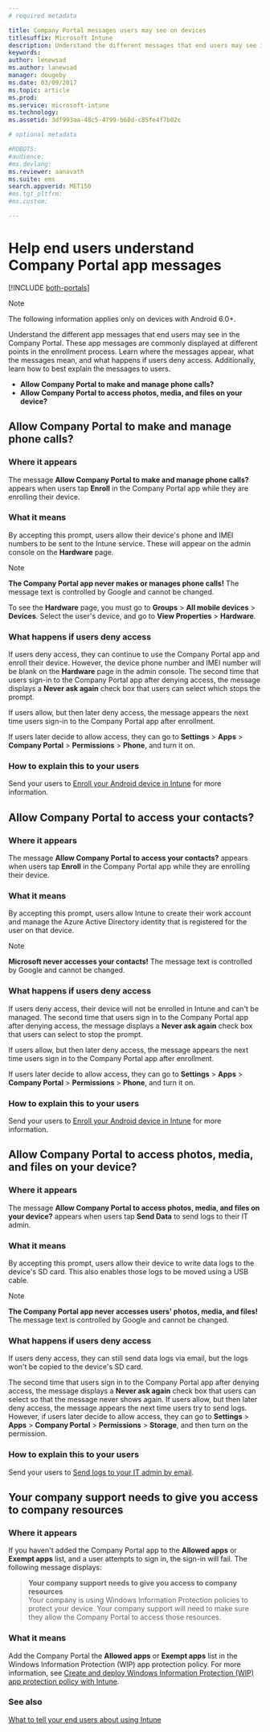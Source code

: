```yaml
---
# required metadata

title: Company Portal messages users may see on devices 
titlesuffix: Microsoft Intune
description: Understand the different messages that end users may see in the Company Portal.
keywords:
author: lenewsad
ms.author: lanewsad
manager: dougeby
ms.date: 03/09/2017
ms.topic: article
ms.prod:
ms.service: microsoft-intune
ms.technology:
ms.assetid: 3df993aa-48c5-4799-b68d-c85fe4f7b02c

# optional metadata

#ROBOTS:
#audience:
#ms.devlang:
ms.reviewer: aanavath
ms.suite: ems
search.appverid: MET150
#ms.tgt_pltfrm:
#ms.custom:

---
```


# Help end users understand Company Portal app messages

[!INCLUDE [both-portals](./includes/note-for-both-portals.md)]

> [!NOTE]
> The following information applies only on devices with Android 6.0+.

Understand the different app messages that end users may see in the Company Portal. These app messages are commonly displayed at different points in the enrollment process. Learn where the messages appear, what the messages mean, and what happens if users deny access. Additionally, learn how to best explain the messages to users.

- __Allow Company Portal to make and manage phone calls?__
- __Allow Company Portal to access photos, media, and files on your device?__

## Allow Company Portal to make and manage phone calls?

### Where it appears
The message **Allow Company Portal to make and manage phone calls?** appears when users tap **Enroll** in the Company Portal app while they are enrolling their device.

### What it means
By accepting this prompt, users allow their device's phone and IMEI numbers to be sent to the Intune service. These will appear on the admin console on the __Hardware__ page.

> [!NOTE]
> **The Company Portal app never makes or manages phone calls!** The message text is controlled by Google and cannot be changed.

To see the **Hardware** page, you must go to **Groups** > **All mobile devices** > **Devices**. Select the user's device, and go to **View Properties** > **Hardware**.

### What happens if users deny access
If users deny access, they can continue to use the Company Portal app and enroll their device. However, the device phone number and IMEI number will be blank on the __Hardware__ page in the admin console. The second time that users sign-in to the Company Portal app after denying access, the message displays a **Never ask again** check box that users can select which stops the prompt.

If users allow, but then later deny access, the message appears the next time users sign-in to the Company Portal app after enrollment.

If users later decide to allow access, they can go to **Settings** > **Apps** > **Company Portal** > **Permissions** > **Phone**, and turn it on.

### How to explain this to your users
Send your users to [Enroll your Android device in Intune](/intune-user-help/enroll-your-device-in-intune-android) for more information.

## Allow Company Portal to access your contacts?

### Where it appears
The message **Allow Company Portal to access your contacts?** appears when users tap **Enroll** in the Company Portal app while they are enrolling their device.

### What it means
By accepting this prompt, users allow Intune to create their work account and manage the Azure Active Directory identity that is registered for the user on that device.

> [!NOTE]
> **Microsoft never accesses your contacts!** The message text is controlled by Google and cannot be changed.

### What happens if users deny access
If users deny access, their device will not be enrolled in Intune and can't be managed. The second time that users sign in to the Company Portal app after denying access, the message displays a **Never ask again** check box that users can select to stop the prompt.

If users allow, but then later deny access, the message appears the next time users sign in to the Company Portal app after enrollment.

If users later decide to allow access, they can go to **Settings** > **Apps** > **Company Portal** > **Permissions** > **Phone**, and turn it on.

### How to explain this to your users
Send your users to [Enroll your Android device in Intune](/intune-user-help/enroll-your-device-in-intune-android) for more information.

## Allow Company Portal to access photos, media, and files on your device?

### Where it appears
The message **Allow Company Portal to access photos, media, and files on your device?** appears when users tap **Send Data** to send logs to their IT admin.

### What it means
By accepting this prompt, users allow their device to write data logs to the device's SD card. This also enables those logs to be moved using a USB cable.   

> [!NOTE]
> **The Company Portal app never accesses users' photos, media, and files!** The message text is controlled by Google and cannot be changed.

### What happens if users deny access
If users deny access, they can still send data logs via email, but the logs won't be copied to the device's SD card.

The second time that users sign in to the Company Portal app after denying access, the message displays a **Never ask again** check box that users can select so that the message never shows again. If users allow, but then later deny access, the message appears the next time users try to send logs. However, if users later decide to allow access, they can go to **Settings** > **Apps** > **Company Portal** > **Permissions** > **Storage**, and then turn on the permission.


### How to explain this to your users
Send your users to [Send logs to your IT admin by email](/intune-user-help/send-logs-to-your-it-admin-by-email-android). 

## Your company support needs to give you access to company resources

### Where it appears
If you haven't added the Company Portal app to the **Allowed apps** or **Exempt apps** list, and a user attempts to sign in, the sign-in will fail. The following message displays:

> **Your company support needs to give you access to company resources**  
> Your company is using Windows Information Protection policies to protect your device. Your company support will need to make sure they allow the Company Portal to access those resources.

### What it means

Add the Company Portal the **Allowed apps** or **Exempt apps** list in the Windows Information Protection (WIP) app protection policy. For more information, see [Create and deploy Windows Information Protection (WIP) app protection policy with Intune](windows-information-protection-policy-create.md).

### See also
[What to tell your end users about using Intune](end-user-educate.md)
